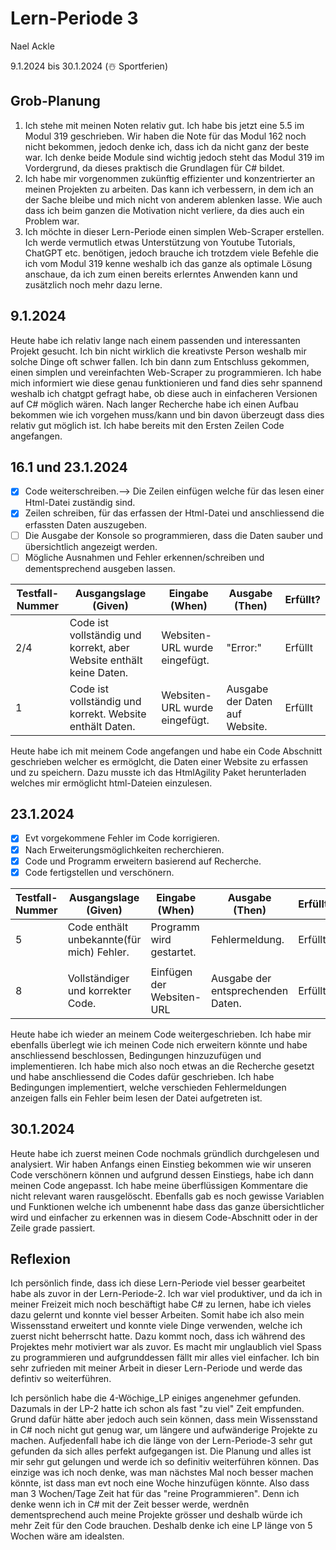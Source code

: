 # Lern-Periode 3

Nael Ackle

9.1.2024 bis 30.1.2024 (☃️ Sportferien)

## Grob-Planung

1. Ich stehe mit meinen Noten relativ gut. Ich habe bis jetzt eine 5.5 im Modul 319 geschrieben. Wir haben die Note für das Modul 162 noch nicht bekommen, jedoch denke ich, dass ich da nicht ganz der beste war. Ich denke beide Module sind wichtig jedoch steht das Modul 319 im Vordergrund, da dieses praktisch die Grundlagen für C# bildet.
2. Ich habe mir vorgenommen zukünftig effizienter und konzentrierter an meinen Projekten zu arbeiten. Das kann ich verbessern, in dem ich an der Sache bleibe und mich nicht von anderem ablenken lasse. Wie auch dass ich beim ganzen die Motivation nicht verliere, da dies auch ein Problem war.
3. Ich möchte in dieser Lern-Periode einen simplen Web-Scraper erstellen. Ich werde vermutlich etwas Unterstützung von Youtube Tutorials, ChatGPT etc. benötigen, jedoch brauche ich trotzdem viele Befehle die ich vom Modul 319 kenne weshalb ich das ganze als optimale Lösung anschaue, da ich zum einen bereits erlerntes Anwenden kann und zusätzlich noch mehr dazu lerne.

## 9.1.2024

Heute habe ich relativ lange nach einem passenden und interessanten Projekt gesucht. Ich bin nicht wirklich die kreativste Person weshalb mir solche Dinge oft schwer fallen. Ich bin dann zum Entschluss gekommen, einen simplen und vereinfachten Web-Scraper zu programmieren. Ich habe mich informiert wie diese genau funktionieren und fand dies sehr spannend weshalb ich chatgpt gefragt habe, ob diese auch in einfacheren Versionen auf C# möglich wären. Nach langer Recherche habe ich einen Aufbau bekommen wie ich vorgehen muss/kann und bin davon überzeugt dass dies relativ gut möglich ist. Ich habe bereits mit den Ersten Zeilen Code angefangen.


## 16.1 und 23.1.2024

- [x] Code weiterschreiben.--> Die Zeilen einfügen welche für das lesen einer Html-Datei zuständig sind.
- [x] Zeilen schreiben, für das erfassen der Html-Datei und anschliessend die erfassten Daten auszugeben.
- [ ] Die Ausgabe der Konsole so programmieren, dass die Daten sauber und übersichtlich angezeigt werden.
- [ ] Mögliche Ausnahmen und Fehler erkennen/schreiben und dementsprechend ausgeben lassen.

| Testfall-Nummer | Ausgangslage (Given) | Eingabe (When) | Ausgabe (Then) | Erfüllt? |
| -------------- | -------------------- | -------------- | -------------- | -------- |
| 2/4             |  Code ist vollständig und korrekt, aber Website enthält keine Daten. |   Websiten-URL wurde eingefügt.|    "Error:"| Erfüllt|
| 1              |  Code ist vollständig und korrekt. Website enthält Daten. | Websiten-URL wurde eingefügt.|Ausgabe der Daten auf Website. |Erfüllt |
           

Heute habe ich mit meinem Code angefangen und habe ein Code Abschnitt geschrieben welcher es ermöglcht, die Daten einer Website zu erfassen und zu speichern. Dazu musste ich das HtmlAgility Paket herunterladen welches mir ermöglicht html-Dateien einzulesen.

## 23.1.2024

- [x] Evt vorgekommene Fehler im Code korrigieren.
- [x] Nach Erweiterungsmöglichkeiten recherchieren.
- [x] Code und Programm erweitern basierend auf Recherche.
- [x] Code fertigstellen und verschönern.

| Testfall-Nummer | Ausgangslage (Given) | Eingabe (When) | Ausgabe (Then) | Erfüllt? |
| --------------- | -------------------- | -------------- | -------------- | -------- |
| 5               | Code enthält unbekannte(für mich) Fehler.                    | Programm wird gestartet.               |  Fehlermeldung.              | Erfüllt|         |
|              |                      |                |                |          |
| 8               | Vollständiger und korrekter Code.                     | Einfügen der Websiten-URL               |   Ausgabe der entsprechenden Daten.             | Erfüllt         |

Heute habe ich wieder an meinem Code weitergeschrieben. Ich habe mir ebenfalls überlegt wie ich meinen Code nich erweitern könnte und habe anschliessend beschlossen, Bedingungen hinzuzufügen und implementieren. Ich habe mich also noch etwas an die Recherche gesetzt und habe anschliessend die Codes dafür geschrieben. Ich habe Bedingungen implementiert, welche verschieden Fehlermeldungen anzeigen falls ein Fehler beim lesen der Datei aufgetreten ist.

## 30.1.2024

Heute habe ich zuerst meinen Code nochmals gründlich durchgelesen und analysiert. Wir haben Anfangs einen Einstieg bekommen wie wir unseren Code verschönern können und aufgrund dessen Einstiegs, habe ich dann meinen Code angepasst. Ich habe meine überflüssigen Kommentare die nicht relevant waren rausgelöscht. Ebenfalls gab es noch gewisse Variablen und Funktionen welche ich umbenennt habe dass das ganze übersichtlicher wird und einfacher zu erkennen was in diesem Code-Abschnitt oder in der Zeile grade passiert.

## Reflexion

Ich persönlich finde, dass ich diese Lern-Periode viel besser gearbeitet habe als zuvor in der Lern-Periode-2. Ich war viel produktiver, und da ich in meiner Freizeit mich noch beschäftigt habe C# zu lernen, habe ich vieles dazu gelernt und konnte viel besser Arbeiten. Somit habe ich also mein Wissensstand erweitert und konnte viele Dinge verwenden, welche ich zuerst nicht beherrscht hatte. Dazu kommt noch, dass ich während des Projektes mehr motiviert war als zuvor. Es macht mir unglaublich viel Spass zu programmieren und aufgrunddessen fällt mir alles viel einfacher. Ich bin sehr zufrieden mit meiner Arbeit in dieser Lern-Periode und werde das defintiv so weiterführen.

Ich persönlich habe die 4-Wöchige_LP einiges angenehmer gefunden. Dazumals in der LP-2 hatte ich schon als fast "zu viel" Zeit empfunden. Grund dafür hätte aber jedoch auch sein können, dass mein Wissensstand in C# noch nicht gut genug war, um längere und aufwänderige Projekte zu machen. Aufjedenfall habe ich die länge von der Lern-Periode-3 sehr gut gefunden da sich alles perfekt aufgegangen ist. Die Planung und alles ist mir sehr gut gelungen und werde ich so definitiv weiterführen können. 
Das einzige was ich noch denke, was man nächstes Mal noch besser machen könnte, ist dass man evt noch eine Woche hinzufügen könnte. Also dass man 3 Wochen/Tage Zeit hat für das "reine Programmieren". Denn ich denke wenn ich in C# mit der Zeit besser werde, werdnên dementsprechend auch meine Projekte grösser und deshalb würde ich mehr Zeit für den Code brauchen. Deshalb denke ich eine LP länge von 5 Wochen wäre am idealsten.
